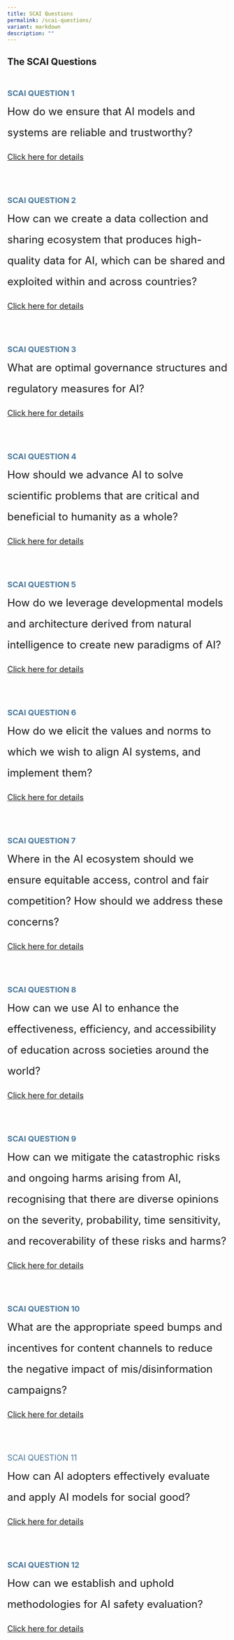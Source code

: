 ```yaml
---
title: SCAI Questions
permalink: /scai-questions/
variant: markdown
description: ""
---
```

## The SCAI Questions

<div style="padding: 25px 0px 0px 0px;"></div>

<div style="font-size:18px; line-height:2; color: #4b789b"><b>SCAI QUESTION 1</b></div>
<div style="font-size:24px; line-height:2;">How do we ensure that AI models and systems are reliable and trustworthy?<br></div>
<div style="font-size:18px; line-height:3.5;"><a href="/scai-question-1/">Click here for details</a>

<div style="padding: 50px 0px 0px 0px;"></div>

<div style="font-size:18px; line-height:2; color: #4b789b"><b>SCAI QUESTION 2</b></div>
<div style="font-size:24px; line-height:2;">How can we create a data collection and sharing ecosystem that produces high-quality data for AI, which can be shared and exploited within and across countries?<br></div>
<div style="font-size:18px; line-height:3.5;"><a href="/scai-question-2/">Click here for details</a>

<div style="padding: 50px 0px 0px 0px;"></div>

<div style="font-size:18px; line-height:2; color: #4b789b"><b>SCAI QUESTION 3</b></div>
<div style="font-size:24px; line-height:2;">What are optimal governance structures and regulatory measures for AI?<br></div>
<div style="font-size:18px; line-height:3.5;"><a href="/scai-question-3/">Click here for details</a>

<div style="padding: 50px 0px 0px 0px;"></div>

<div style="font-size:18px; line-height:2; color: #4b789b"><b>SCAI QUESTION 4</b></div>
<div style="font-size:24px; line-height:2;">How should we advance AI to solve scientific problems that are critical and beneficial to humanity as a whole?<br></div>
<div style="font-size:18px; line-height:3.5;"><a href="/scai-question-4/">Click here for details</a>

<div style="padding: 50px 0px 0px 0px;"></div>

<div style="font-size:18px; line-height:2; color: #4b789b"><b>SCAI QUESTION 5</b></div>
<div style="font-size:24px; line-height:2;">How do we leverage developmental models and architecture derived from natural intelligence to create new paradigms of AI?<br></div>
<div style="font-size:18px; line-height:3.5;"><a href="/scai-question-5/">Click here for details</a>

<div style="padding: 50px 0px 0px 0px;"></div>

<div style="font-size:18px; line-height:2; color: #4b789b"><b>SCAI QUESTION 6</b></div>
<div style="font-size:24px; line-height:2;">How do we elicit the values and norms to which we wish to align AI systems, and implement them?<br></div>
<div style="font-size:18px; line-height:3.5;"><a href="/scai-question-6/">Click here for details</a>

<div style="padding: 50px 0px 0px 0px;"></div>

<div style="font-size:18px; line-height:2; color: #4b789b"><b>SCAI QUESTION 7</b></div>
<div style="font-size:24px; line-height:2;">Where in the AI ecosystem should we ensure equitable access, control and fair competition? How should we address these concerns?<br></div>
<div style="font-size:18px; line-height:3.5;"><a href="/scai-question-7/">Click here for details</a>

<div style="padding: 50px 0px 0px 0px;"></div>

<div style="font-size:18px; line-height:2; color: #4b789b"><b>SCAI QUESTION 8</b></div>
<div style="font-size:24px; line-height:2;">How can we use AI to enhance the effectiveness, efficiency, and accessibility of education across societies around the world?<br></div>
<div style="font-size:18px; line-height:3.5;"><a href="/scai-question-8/">Click here for details</a>

<div style="padding: 50px 0px 0px 0px;"></div>

<div style="font-size:18px; line-height:2; color: #4b789b"><b>SCAI QUESTION 9</b></div>
<div style="font-size:24px; line-height:2;">How can we mitigate the catastrophic risks and ongoing harms arising from AI, recognising that there are diverse opinions on the severity, probability, time sensitivity, and recoverability of these risks and harms?<br></div>
<div style="font-size:18px; line-height:3.5;"><a href="/scai-question-9/">Click here for details</a>

<div style="padding: 50px 0px 0px 0px;"></div>

<div style="font-size:18px; line-height:2; color: #4b789b"><b>SCAI QUESTION 10</b></div>
<div style="font-size:24px; line-height:2;">What are the appropriate speed bumps and incentives for content channels to reduce the negative impact of mis/disinformation campaigns?<br></div>
<div style="font-size:18px; line-height:3.5;"><a href="/scai-question-10/">Click here for details</a>

<div style="padding: 50px 0px 0px 0px;"></div>

<div style="font-size:18px; line-height:2; color: #4b789b">SCAI QUESTION 11</div>
<div style="font-size:24px; line-height:2;">How can AI adopters effectively evaluate and apply AI models for social good?<br></div>
<div style="font-size:18px; line-height:3.5;"><a href="/scai-question-11/">Click here for details</a>

<div style="padding: 50px 0px 0px 0px;"></div>

<div style="font-size:18px; line-height:2; color: #4b789b"><b>SCAI QUESTION 12</b></div>
<div style="font-size:24px; line-height:2;">How can we establish and uphold methodologies for AI safety evaluation?<br></div>
<div style="font-size:18px; line-height:3.5;"><a href="/scai-question-12/">Click here for details</a></div></div></div></div></div></div></div></div></div></div></div></div>